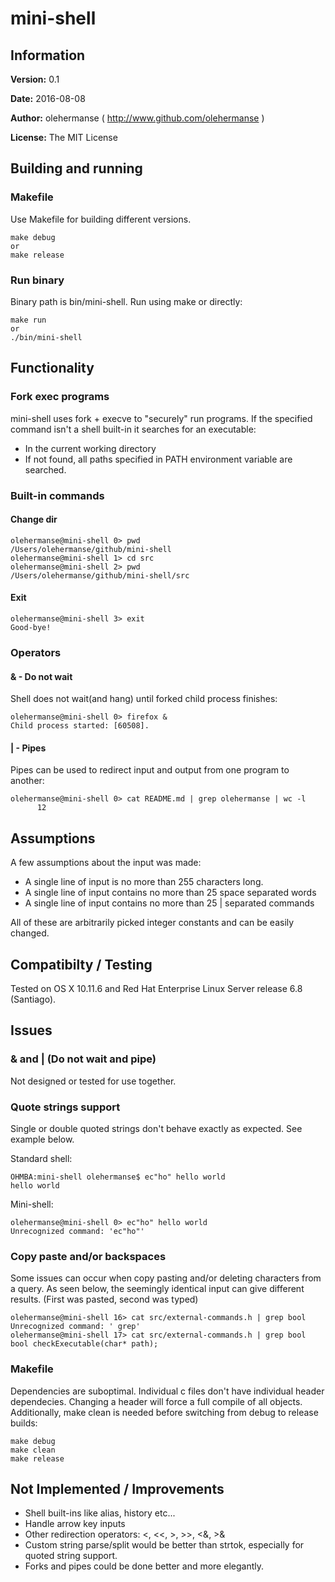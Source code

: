 # mini-shell

## Information
**Version:** 0.1

**Date:** 2016-08-08

**Author:** olehermanse ( http://www.github.com/olehermanse )

**License:** The MIT License

## Building and running
### Makefile
Use Makefile for building different versions.
```
make debug
or
make release
```
### Run binary
Binary path is bin/mini-shell. Run using make or directly:
```
make run
or
./bin/mini-shell
```

## Functionality
### Fork exec programs
mini-shell uses fork + execve to "securely" run programs. If the specified command isn't a shell built-in it searches for an executable:
* In the current working directory
* If not found, all paths specified in PATH environment variable are searched.


### Built-in commands
#### Change dir
```
olehermanse@mini-shell 0> pwd
/Users/olehermanse/github/mini-shell
olehermanse@mini-shell 1> cd src
olehermanse@mini-shell 2> pwd
/Users/olehermanse/github/mini-shell/src
```
#### Exit
```
olehermanse@mini-shell 3> exit
Good-bye!
```
### Operators
#### & - Do not wait
Shell does not wait(and hang) until forked child process finishes:
```
olehermanse@mini-shell 0> firefox &
Child process started: [60508].
```
#### | - Pipes
Pipes can be used to redirect input and output from one program to another:
```
olehermanse@mini-shell 0> cat README.md | grep olehermanse | wc -l
      12
```

## Assumptions
A few assumptions about the input was made:
* A single line of input is no more than 255 characters long.
* A single line of input contains no more than 25 space separated words
* A single line of input contains no more than 25 | separated commands

All of these are arbitrarily picked integer constants and can be easily changed.

## Compatibilty / Testing
Tested on OS X 10.11.6 and Red Hat Enterprise Linux Server release 6.8 (Santiago).

## Issues
### & and | (Do not wait and pipe)
Not designed or tested for use together.

### Quote strings support
Single or double quoted strings don't behave exactly as expected. See example below.

Standard shell:
```
OHMBA:mini-shell olehermanse$ ec"ho" hello world
hello world
```
Mini-shell:
```
olehermanse@mini-shell 0> ec"ho" hello world
Unrecognized command: 'ec"ho"'
```
### Copy paste and/or backspaces
Some issues can occur when copy pasting and/or deleting characters from a query. As seen below, the seemingly identical input can give different results. (First was pasted, second was typed)

```
olehermanse@mini-shell 16> cat src/external-commands.h | grep bool
Unrecognized command: ' grep'
olehermanse@mini-shell 17> cat src/external-commands.h | grep bool
bool checkExecutable(char* path);
```
### Makefile
Dependencies are suboptimal. Individual c files don't have individual
header dependecies. Changing a header will force a full compile of all objects.
Additionally, make clean is needed before switching from debug to release
builds:
 ```
make debug
make clean
make release
 ```

## Not Implemented / Improvements
* Shell built-ins like alias, history etc...
* Handle arrow key inputs
* Other redirection operators: <, <<, >, >>, <&, >&
* Custom string parse/split would be better than strtok, especially for quoted
string support.
* Forks and pipes could be done better and more elegantly.
